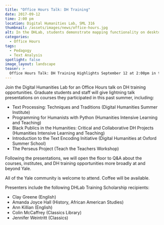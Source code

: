 ```yaml
---
title: "Office Hours Talk: DH Training"
date: 2017-09-12 
time: 2:00 pm
location: Digital Humanities Lab, SML 316
thumbnail: /assets/images/news/office-hours.jpg
alt: In the DHLab, students demonstrate mapping functionality on desktop computer.
categories: 
  - Office Hours
tags:
  - Pedagogy
  - Text Analysis
spotlight: false 
image_layout: landscape
teaser: >
  Office Hours Talk: DH Training Highlights September 12 at 2:00pm in the DHLab (SML 316) Join the Digital Humanities Lab for an Office Hours talk on DH training opportunities.
---
```

Join the Digital Humanities Lab for an Office Hours talk on DH training opportunities. Graduate students and staff will give lightning talk presentations on courses they participated in this past summer, including:

 * Text Processing: Techniques and Traditions (Digital Humanities Summer Institute)
 * Programming for Humanists with Python (Humanities Intensive Learning and Teaching)
 * Black Publics in the Humanities: Critical and Collaborative DH Projects (Humanities Intensive Learning and Teaching)
 * Introduction to the Text Encoding Initiative (Digital Humanities at Oxford Summer School)
 * The Perseus Project (Teach the Teachers Workshop)

Following the presentations, we will open the floor to Q&amp;A about the courses, institutes, and DH training opportunities more broadly at and beyond Yale.

All of the Yale community is welcome to attend. Coffee will be available.

Presenters include the following DHLab Training Scholarship recipients:
* Clay Greene (English)
* Amanda Joyce Hall (History, African American Studies)
* Ann Killian (English)
* Colin McCaffrey (Classics Library)
* Jennifer Weintritt (Classics)